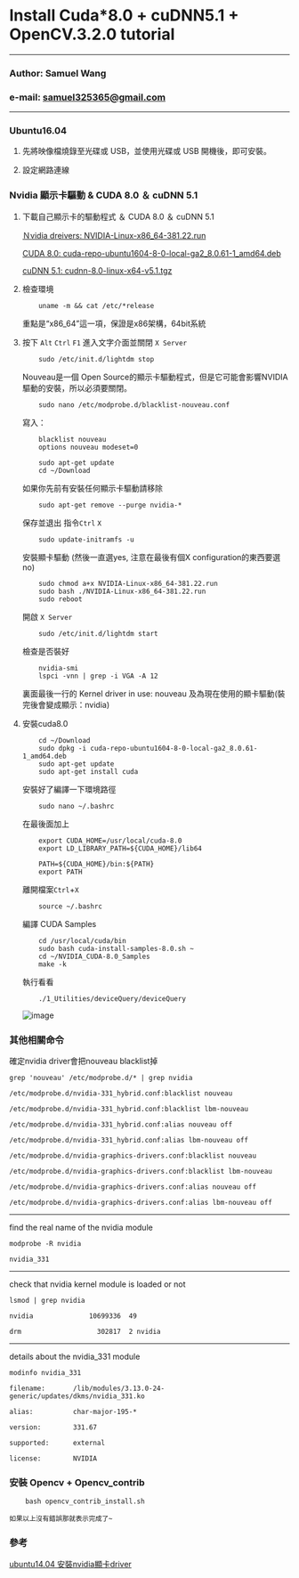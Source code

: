 # Install Cuda*8.0 + cuDNN5.1 + OpenCV.3.2.0 tutorial

****

### Author: Samuel Wang
### e-mail: samuel325365@gmail.com

****

### Ubuntu16.04 

1.  先將映像檔燒錄至光碟或 USB，並使用光碟或 USB 開機後，即可安裝。

2.  設定網路連線

### Nvidia 顯示卡驅動 & CUDA 8.0 ＆ cuDNN 5.1
1.  下載自己顯示卡的驅動程式 ＆ CUDA 8.0 ＆ cuDNN 5.1

    [Ｎvidia dreivers: NVIDIA-Linux-x86_64-381.22.run](http://www.nvidia.com.tw/Download/index.aspx?lang=tw)

    [CUDA 8.0: cuda-repo-ubuntu1604-8-0-local-ga2_8.0.61-1_amd64.deb](https://developer.nvidia.com/cuda-downloads)

    [cuDNN 5.1: cudnn-8.0-linux-x64-v5.1.tgz](https://developer.nvidia.com/cudnn)

2.  檢查環境
    ```Shell 
        uname -m && cat /etc/*release
    ```
    重點是“x86_64”這一項，保證是x86架構，64bit系統
  
2.  按下 `Alt` `Ctrl` `F1` 進入文字介面並關閉 `X Server`
    ```Shell
        sudo /etc/init.d/lightdm stop
    ```
    Nouveau是一個 Open Source的顯示卡驅動程式，但是它可能會影響NVIDIA驅動的安裝，所以必須要關閉。
    ```Shell
        sudo nano /etc/modprobe.d/blacklist-nouveau.conf
    ```
    寫入：
    ```Shell
        blacklist nouveau
        options nouveau modeset=0
    ```
    ```Shell
        sudo apt-get update
        cd ~/Download
    ```
    如果你先前有安裝任何顯示卡驅動請移除
    ```Shell
        sudo apt-get remove --purge nvidia-*
    ```
    保存並退出 指令`Ctrl` `X`
    ```Shell
        sudo update-initramfs -u
    ```
    安裝顯卡驅動 (然後一直選yes, 注意在最後有個X configuration的東西要選no)

    ```Shell
        sudo chmod a+x NVIDIA-Linux-x86_64-381.22.run
        sudo bash ./NVIDIA-Linux-x86_64-381.22.run
        sudo reboot
    ```
    開啟 `X Server`
    ```Shell
        sudo /etc/init.d/lightdm start
    ```
    檢查是否裝好
    ```Shell
        nvidia-smi
        lspci -vnn | grep -i VGA -A 12
    ```
    裏面最後一行的 Kernel driver in use: nouveau 及為現在使用的顯卡驅動(裝完後會變成顯示：nvidia)

3.  安裝cuda8.0

    ```Shell
        cd ~/Download
        sudo dpkg -i cuda-repo-ubuntu1604-8-0-local-ga2_8.0.61-1_amd64.deb
        sudo apt-get update
        sudo apt-get install cuda
    ```
    安裝好了編譯一下環境路徑
    ```Shell
        sudo nano ~/.bashrc
    ```
    在最後面加上
    ```Shell
        export CUDA_HOME=/usr/local/cuda-8.0
        export LD_LIBRARY_PATH=${CUDA_HOME}/lib64
        
        PATH=${CUDA_HOME}/bin:${PATH}
        export PATH
    ```
    離開檔案`Ctrl`+`X`
    ```Shell
        source ~/.bashrc
    ```
    編譯 CUDA Samples
    ```Shell
        cd /usr/local/cuda/bin
        sudo bash cuda-install-samples-8.0.sh ~
        cd ~/NVIDIA_CUDA-8.0_Samples
        make -k
    ```
    執行看看
    ```Shell
        ./1_Utilities/deviceQuery/deviceQuery
    ```
    ![image](https://github.com/samuel325365/aLittleLinuxThing/blob/master/install_linux_nvidiaDrivers_cuda_cudnn_opencv/cuda_samples.png)


### 其他相關命令

確定nvidia driver會把nouveau blacklist掉

```grep 'nouveau' /etc/modprobe.d/* | grep nvidia```

```Shell
/etc/modprobe.d/nvidia-331_hybrid.conf:blacklist nouveau

/etc/modprobe.d/nvidia-331_hybrid.conf:blacklist lbm-nouveau

/etc/modprobe.d/nvidia-331_hybrid.conf:alias nouveau off

/etc/modprobe.d/nvidia-331_hybrid.conf:alias lbm-nouveau off

/etc/modprobe.d/nvidia-graphics-drivers.conf:blacklist nouveau

/etc/modprobe.d/nvidia-graphics-drivers.conf:blacklist lbm-nouveau

/etc/modprobe.d/nvidia-graphics-drivers.conf:alias nouveau off

/etc/modprobe.d/nvidia-graphics-drivers.conf:alias lbm-nouveau off

```

****

find the real name of the nvidia module

```modprobe -R nvidia```

```Shell
nvidia_331
```

****

check that nvidia kernel module is loaded or not

```lsmod | grep nvidia```

```Shell
nvidia              10699336  49 

drm                   302817  2 nvidia

```
****

details about the nvidia_331 module

```modinfo nvidia_331```

```Shell
filename:       /lib/modules/3.13.0-24-generic/updates/dkms/nvidia_331.ko

alias:          char-major-195-*

version:        331.67

supported:      external

license:        NVIDIA
```

### 安裝 Opencv + Opencv_contrib

```Shell
	bash opencv_contrib_install.sh
```
	如果以上沒有錯誤那就表示完成了~

### 參考

[ubuntu14.04 安裝nvidia顯卡driver](https://standbymesss.blogspot.tw/2016/09/ubuntu1404-nvidiadriver.html)

